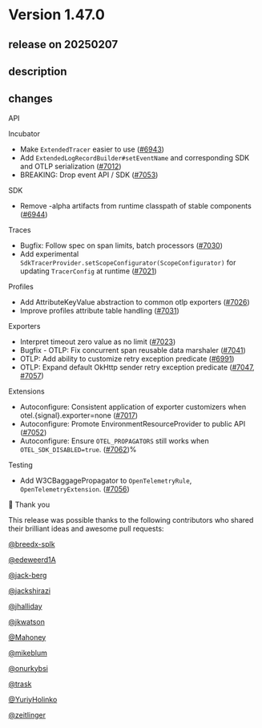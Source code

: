 # Version 1.47.0

## release on 20250207
## description
## changes
API

Incubator

* Make <code>ExtendedTracer</code> easier to use (<a href="https://github.com/open-telemetry/opentelemetry-java/pull/6943" data-hovercard-type="pull_request" data-hovercard-url="/open-telemetry/opentelemetry-java/pull/6943/hovercard">#6943</a>)
* Add <code>ExtendedLogRecordBuilder#setEventName</code> and corresponding SDK and OTLP serialization (<a href="https://github.com/open-telemetry/opentelemetry-java/pull/7012" data-hovercard-type="pull_request" data-hovercard-url="/open-telemetry/opentelemetry-java/pull/7012/hovercard">#7012</a>)
* BREAKING: Drop event API / SDK (<a href="https://github.com/open-telemetry/opentelemetry-java/pull/7053" data-hovercard-type="pull_request" data-hovercard-url="/open-telemetry/opentelemetry-java/pull/7053/hovercard">#7053</a>)

SDK

* Remove -alpha artifacts from runtime classpath of stable components (<a href="https://github.com/open-telemetry/opentelemetry-java/pull/6944" data-hovercard-type="pull_request" data-hovercard-url="/open-telemetry/opentelemetry-java/pull/6944/hovercard">#6944</a>)

Traces

* Bugfix: Follow spec on span limits, batch processors (<a href="https://github.com/open-telemetry/opentelemetry-java/pull/7030" data-hovercard-type="pull_request" data-hovercard-url="/open-telemetry/opentelemetry-java/pull/7030/hovercard">#7030</a>)
* Add experimental <code>SdkTracerProvider.setScopeConfigurator(ScopeConfigurator)</code> for updating <code>TracerConfig</code> at runtime (<a href="https://github.com/open-telemetry/opentelemetry-java/pull/7021" data-hovercard-type="pull_request" data-hovercard-url="/open-telemetry/opentelemetry-java/pull/7021/hovercard">#7021</a>)

Profiles

* Add AttributeKeyValue abstraction to common otlp exporters (<a href="https://github.com/open-telemetry/opentelemetry-java/pull/7026" data-hovercard-type="pull_request" data-hovercard-url="/open-telemetry/opentelemetry-java/pull/7026/hovercard">#7026</a>)
* Improve profiles attribute table handling (<a href="https://github.com/open-telemetry/opentelemetry-java/pull/7031" data-hovercard-type="pull_request" data-hovercard-url="/open-telemetry/opentelemetry-java/pull/7031/hovercard">#7031</a>)

Exporters

* Interpret timeout zero value as no limit (<a href="https://github.com/open-telemetry/opentelemetry-java/pull/7023" data-hovercard-type="pull_request" data-hovercard-url="/open-telemetry/opentelemetry-java/pull/7023/hovercard">#7023</a>)
* Bugfix - OTLP: Fix concurrent span reusable data marshaler (<a href="https://github.com/open-telemetry/opentelemetry-java/pull/7041" data-hovercard-type="pull_request" data-hovercard-url="/open-telemetry/opentelemetry-java/pull/7041/hovercard">#7041</a>)
* OTLP: Add ability to customize retry exception predicate (<a href="https://github.com/open-telemetry/opentelemetry-java/pull/6991" data-hovercard-type="pull_request" data-hovercard-url="/open-telemetry/opentelemetry-java/pull/6991/hovercard">#6991</a>)
* OTLP: Expand default OkHttp sender retry exception predicate (<a href="https://github.com/open-telemetry/opentelemetry-java/pull/7047" data-hovercard-type="pull_request" data-hovercard-url="/open-telemetry/opentelemetry-java/pull/7047/hovercard">#7047</a>, <a href="https://github.com/open-telemetry/opentelemetry-java/pull/7057" data-hovercard-type="pull_request" data-hovercard-url="/open-telemetry/opentelemetry-java/pull/7057/hovercard">#7057</a>)

Extensions

* Autoconfigure: Consistent application of exporter customizers when otel.{signal}.exporter=none (<a href="https://github.com/open-telemetry/opentelemetry-java/pull/7017" data-hovercard-type="pull_request" data-hovercard-url="/open-telemetry/opentelemetry-java/pull/7017/hovercard">#7017</a>)
* Autoconfigure: Promote EnvironmentResourceProvider to public API (<a href="https://github.com/open-telemetry/opentelemetry-java/pull/7052" data-hovercard-type="pull_request" data-hovercard-url="/open-telemetry/opentelemetry-java/pull/7052/hovercard">#7052</a>)
* Autoconfigure: Ensure <code>OTEL_PROPAGATORS</code> still works when <code>OTEL_SDK_DISABLED=true</code>. (<a href="https://github.com/open-telemetry/opentelemetry-java/pull/7062" data-hovercard-type="pull_request" data-hovercard-url="/open-telemetry/opentelemetry-java/pull/7062/hovercard">#7062</a>)%

Testing

* Add W3CBaggagePropagator to <code>OpenTelemetryRule</code>, <code>OpenTelemetryExtension</code>. (<a href="https://github.com/open-telemetry/opentelemetry-java/pull/7056" data-hovercard-type="pull_request" data-hovercard-url="/open-telemetry/opentelemetry-java/pull/7056/hovercard">#7056</a>)

🙇 Thank you

This release was possible thanks to the following contributors who shared their brilliant ideas and awesome pull requests:

<a class="user-mention notranslate" data-hovercard-type="user" data-hovercard-url="/users/breedx-splk/hovercard" data-octo-click="hovercard-link-click" data-octo-dimensions="link_type:self" href="https://github.com/breedx-splk">@breedx-splk</a>  

<a class="user-mention notranslate" data-hovercard-type="user" data-hovercard-url="/users/edeweerd1A/hovercard" data-octo-click="hovercard-link-click" data-octo-dimensions="link_type:self" href="https://github.com/edeweerd1A">@edeweerd1A</a>  

<a class="user-mention notranslate" data-hovercard-type="user" data-hovercard-url="/users/jack-berg/hovercard" data-octo-click="hovercard-link-click" data-octo-dimensions="link_type:self" href="https://github.com/jack-berg">@jack-berg</a>  

<a class="user-mention notranslate" data-hovercard-type="user" data-hovercard-url="/users/jackshirazi/hovercard" data-octo-click="hovercard-link-click" data-octo-dimensions="link_type:self" href="https://github.com/jackshirazi">@jackshirazi</a>  

<a class="user-mention notranslate" data-hovercard-type="user" data-hovercard-url="/users/jhalliday/hovercard" data-octo-click="hovercard-link-click" data-octo-dimensions="link_type:self" href="https://github.com/jhalliday">@jhalliday</a>  

<a class="user-mention notranslate" data-hovercard-type="user" data-hovercard-url="/users/jkwatson/hovercard" data-octo-click="hovercard-link-click" data-octo-dimensions="link_type:self" href="https://github.com/jkwatson">@jkwatson</a>  

<a class="user-mention notranslate" data-hovercard-type="user" data-hovercard-url="/users/Mahoney/hovercard" data-octo-click="hovercard-link-click" data-octo-dimensions="link_type:self" href="https://github.com/Mahoney">@Mahoney</a>  

<a class="user-mention notranslate" data-hovercard-type="user" data-hovercard-url="/users/mikeblum/hovercard" data-octo-click="hovercard-link-click" data-octo-dimensions="link_type:self" href="https://github.com/mikeblum">@mikeblum</a>  

<a class="user-mention notranslate" data-hovercard-type="user" data-hovercard-url="/users/onurkybsi/hovercard" data-octo-click="hovercard-link-click" data-octo-dimensions="link_type:self" href="https://github.com/onurkybsi">@onurkybsi</a>  

<a class="user-mention notranslate" data-hovercard-type="user" data-hovercard-url="/users/trask/hovercard" data-octo-click="hovercard-link-click" data-octo-dimensions="link_type:self" href="https://github.com/trask">@trask</a>  

<a class="user-mention notranslate" data-hovercard-type="user" data-hovercard-url="/users/YuriyHolinko/hovercard" data-octo-click="hovercard-link-click" data-octo-dimensions="link_type:self" href="https://github.com/YuriyHolinko">@YuriyHolinko</a>  

<a class="user-mention notranslate" data-hovercard-type="user" data-hovercard-url="/users/zeitlinger/hovercard" data-octo-click="hovercard-link-click" data-octo-dimensions="link_type:self" href="https://github.com/zeitlinger">@zeitlinger</a>

